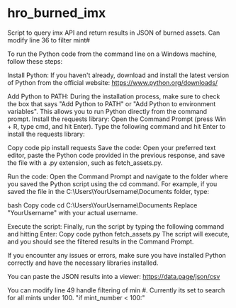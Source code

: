 # hro_burned_imx
Script to query imx API and return results in JSON of burned assets.  Can modify line 36 to filter mint#

To run the Python code from the command line on a Windows machine, follow these steps:

Install Python: If you haven't already, download and install the latest version of Python from the official website: https://www.python.org/downloads/

Add Python to PATH: During the installation process, make sure to check the box that says "Add Python to PATH" or "Add Python to environment variables". This allows you to run Python directly from the command prompt.
Install the requests library: Open the Command Prompt (press Win + R, type cmd, and hit Enter). Type the following command and hit Enter to install the requests library:

Copy code
pip install requests
Save the code: Open your preferred text editor, paste the Python code provided in the previous response, and save the file with a .py extension, such as fetch_assets.py.

Run the code: Open the Command Prompt and navigate to the folder where you saved the Python script using the cd command. For example, if you saved the file in the C:\Users\YourUsername\Documents folder, type:

bash
Copy code
cd C:\Users\YourUsername\Documents
Replace "YourUsername" with your actual username.

Execute the script: Finally, run the script by typing the following command and hitting Enter:
Copy code
python fetch_assets.py
The script will execute, and you should see the filtered results in the Command Prompt.

If you encounter any issues or errors, make sure you have installed Python correctly and have the necessary libraries installed.


You can paste the JSON results into a viewer:
https://data.page/json/csv


You can modify line 49 handle filtering of min #.  Currently its set to search for all mints under 100. "if mint_number < 100:"

